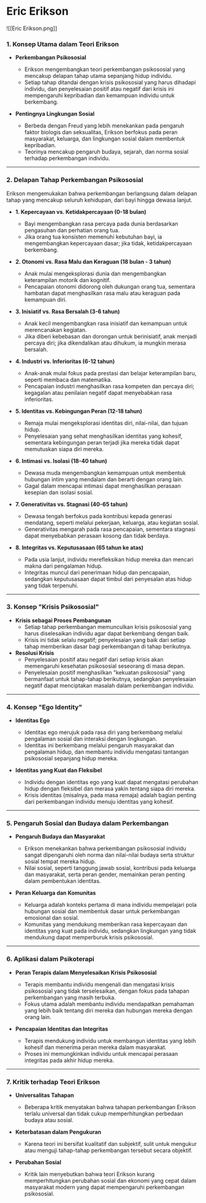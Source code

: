 
# Eric Erikson
![[Eric Erikson.png]]
### 1. **Konsep Utama dalam Teori Erikson**

- **Perkembangan Psikososial**
    
    - Erikson mengembangkan teori perkembangan psikososial yang mencakup delapan tahap utama sepanjang hidup individu.
    - Setiap tahap ditandai dengan krisis psikososial yang harus dihadapi individu, dan penyelesaian positif atau negatif dari krisis ini mempengaruhi kepribadian dan kemampuan individu untuk berkembang.
- **Pentingnya Lingkungan Sosial**
    
    - Berbeda dengan Freud yang lebih menekankan pada pengaruh faktor biologis dan seksualitas, Erikson berfokus pada peran masyarakat, keluarga, dan lingkungan sosial dalam membentuk kepribadian.
    - Teorinya mencakup pengaruh budaya, sejarah, dan norma sosial terhadap perkembangan individu.

---

### 2. **Delapan Tahap Perkembangan Psikososial**

Erikson mengemukakan bahwa perkembangan berlangsung dalam delapan tahap yang mencakup seluruh kehidupan, dari bayi hingga dewasa lanjut.

- **1. Kepercayaan vs. Ketidakpercayaan (0-18 bulan)**
    
    - Bayi mengembangkan rasa percaya pada dunia berdasarkan pengasuhan dan perhatian orang tua.
    - Jika orang tua konsisten memenuhi kebutuhan bayi, ia mengembangkan kepercayaan dasar; jika tidak, ketidakpercayaan berkembang.
- **2. Otonomi vs. Rasa Malu dan Keraguan (18 bulan - 3 tahun)**
    
    - Anak mulai mengeksplorasi dunia dan mengembangkan keterampilan motorik dan kognitif.
    - Pencapaian otonomi didorong oleh dukungan orang tua, sementara hambatan dapat menghasilkan rasa malu atau keraguan pada kemampuan diri.
- **3. Inisiatif vs. Rasa Bersalah (3-6 tahun)**
    
    - Anak kecil mengembangkan rasa inisiatif dan kemampuan untuk merencanakan kegiatan.
    - Jika diberi kebebasan dan dorongan untuk berinisiatif, anak menjadi percaya diri; jika dikendalikan atau dihukum, ia mungkin merasa bersalah.
- **4. Industri vs. Inferioritas (6-12 tahun)**
    
    - Anak-anak mulai fokus pada prestasi dan belajar keterampilan baru, seperti membaca dan matematika.
    - Pencapaian industri menghasilkan rasa kompeten dan percaya diri; kegagalan atau penilaian negatif dapat menyebabkan rasa inferioritas.
- **5. Identitas vs. Kebingungan Peran (12-18 tahun)**
    
    - Remaja mulai mengeksplorasi identitas diri, nilai-nilai, dan tujuan hidup.
    - Penyelesaian yang sehat menghasilkan identitas yang kohesif, sementara kebingungan peran terjadi jika mereka tidak dapat memutuskan siapa diri mereka.
- **6. Intimasi vs. Isolasi (18-40 tahun)**
    
    - Dewasa muda mengembangkan kemampuan untuk membentuk hubungan intim yang mendalam dan berarti dengan orang lain.
    - Gagal dalam mencapai intimasi dapat menghasilkan perasaan kesepian dan isolasi sosial.
- **7. Generativitas vs. Stagnasi (40-65 tahun)**
    
    - Dewasa tengah berfokus pada kontribusi kepada generasi mendatang, seperti melalui pekerjaan, keluarga, atau kegiatan sosial.
    - Generativitas mengarah pada rasa pencapaian, sementara stagnasi dapat menyebabkan perasaan kosong dan tidak berdaya.
- **8. Integritas vs. Keputusasaan (65 tahun ke atas)**
    
    - Pada usia lanjut, individu merefleksikan hidup mereka dan mencari makna dari pengalaman hidup.
    - Integritas muncul dari penerimaan hidup dan pencapaian, sedangkan keputusasaan dapat timbul dari penyesalan atas hidup yang tidak terpenuhi.

---

### 3. **Konsep "Krisis Psikososial"**

- **Krisis sebagai Proses Pembangunan**
    - Setiap tahap perkembangan memunculkan krisis psikososial yang harus diselesaikan individu agar dapat berkembang dengan baik.
    - Krisis ini tidak selalu negatif; penyelesaian yang baik dari setiap tahap memberikan dasar bagi perkembangan di tahap berikutnya.
- **Resolusi Krisis**
    - Penyelesaian positif atau negatif dari setiap krisis akan memengaruhi kesehatan psikososial seseorang di masa depan.
    - Penyelesaian positif menghasilkan "kekuatan psikososial" yang bermanfaat untuk tahap-tahap berikutnya, sedangkan penyelesaian negatif dapat menciptakan masalah dalam perkembangan individu.

---

### 4. **Konsep "Ego Identity"**

- **Identitas Ego**
    
    - Identitas ego merujuk pada rasa diri yang berkembang melalui pengalaman sosial dan interaksi dengan lingkungan.
    - Identitas ini berkembang melalui pengaruh masyarakat dan pengalaman hidup, dan membantu individu mengatasi tantangan psikososial sepanjang hidup mereka.
- **Identitas yang Kuat dan Fleksibel**
    
    - Individu dengan identitas ego yang kuat dapat mengatasi perubahan hidup dengan fleksibel dan merasa yakin tentang siapa diri mereka.
    - Krisis identitas (misalnya, pada masa remaja) adalah bagian penting dari perkembangan individu menuju identitas yang kohesif.

---

### 5. **Pengaruh Sosial dan Budaya dalam Perkembangan**

- **Pengaruh Budaya dan Masyarakat**
    
    - Erikson menekankan bahwa perkembangan psikososial individu sangat dipengaruhi oleh norma dan nilai-nilai budaya serta struktur sosial tempat mereka hidup.
    - Nilai sosial, seperti tanggung jawab sosial, kontribusi pada keluarga dan masyarakat, serta peran gender, memainkan peran penting dalam pembentukan identitas.
- **Peran Keluarga dan Komunitas**
    
    - Keluarga adalah konteks pertama di mana individu mempelajari pola hubungan sosial dan membentuk dasar untuk perkembangan emosional dan sosial.
    - Komunitas yang mendukung memberikan rasa kepercayaan dan identitas yang kuat pada individu, sedangkan lingkungan yang tidak mendukung dapat memperburuk krisis psikososial.

---

### 6. **Aplikasi dalam Psikoterapi**

- **Peran Terapis dalam Menyelesaikan Krisis Psikososial**
    
    - Terapis membantu individu mengenali dan mengatasi krisis psikososial yang tidak terselesaikan, dengan fokus pada tahapan perkembangan yang masih terbuka.
    - Fokus utama adalah membantu individu mendapatkan pemahaman yang lebih baik tentang diri mereka dan hubungan mereka dengan orang lain.
- **Pencapaian Identitas dan Integritas**
    
    - Terapis mendukung individu untuk membangun identitas yang lebih kohesif dan menerima peran mereka dalam masyarakat.
    - Proses ini memungkinkan individu untuk mencapai perasaan integritas pada akhir hidup mereka.

---

### 7. **Kritik terhadap Teori Erikson**

- **Universalitas Tahapan**
    
    - Beberapa kritik menyatakan bahwa tahapan perkembangan Erikson terlalu universal dan tidak cukup memperhitungkan perbedaan budaya atau sosial.
- **Keterbatasan dalam Pengukuran**
    
    - Karena teori ini bersifat kualitatif dan subjektif, sulit untuk mengukur atau menguji tahap-tahap perkembangan tersebut secara objektif.
- **Perubahan Sosial**
    
    - Kritik lain menyebutkan bahwa teori Erikson kurang memperhitungkan perubahan sosial dan ekonomi yang cepat dalam masyarakat modern yang dapat mempengaruhi perkembangan psikososial.